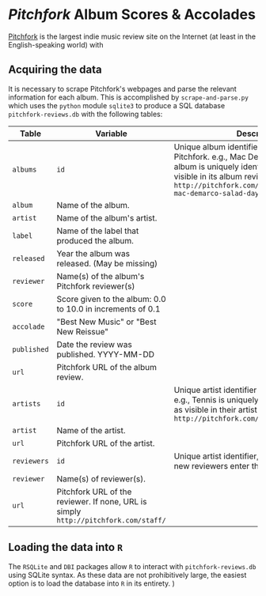 # _Pitchfork_ Album Scores & Accolades

[Pitchfork](http://pitchfork.com) is the largest indie music review site on the Internet (at least in the English-speaking world) with   

## Acquiring the data

It is necessary to scrape Pitchfork's webpages and parse the relevant information for each album. This is accomplished by `scrape-and-parse.py` which uses the `python` module `sqlite3` to produce a SQL database `pitchfork-reviews.db` with the following tables:

Table|Variable|Description
-----|--------|-----------
`albums`|`id`|Unique album identifier assigned by Pitchfork. e.g., Mac DeMarco's Salad Days album is uniquely identified by 19170 as visible in its album review url `http://pitchfork.com/reviews/albums/19170-mac-demarco-salad-days/`
|`album`|Name of the album.
|`artist`|Name of the album's artist.
|`label`|Name of the label that produced the album.
|`released`|Year the album was released. (May be missing)
|`reviewer`|Name(s) of the album's Pitchfork reviewer(s)
|`score`|Score given to the album: 0.0 to 10.0 in increments of 0.1
|`accolade`|"Best New Music" or "Best New Reissue"
|`published`|Date the review was published. YYYY-MM-DD
|`url`|Pitchfork URL of the album review.
`artists`|`id`|Unique artist identifier assigned by Pitchfork. e.g., Tennis is uniquely identified by 28984 as visible in their artist url `http://pitchfork.com/artists/28984-tennis/`
|`artist`|Name of the artist.
|`url`|Pitchfork URL of the artist.
`reviewers`|`id`|Unique artist identifier, auto-assigned as new reviewers enter the database.
|`reviewer`|Name(s) of reviewer(s).
|`url`|Pitchfork URL of the reviewer. If none, URL is simply `http://pitchfork.com/staff/`


## Loading the data into `R`

The `RSQLite` and `DBI` packages allow `R` to interact with `pitchfork-reviews.db` using SQLite syntax. As these data are not prohibitively large, the easiest option is to load the database into `R` in its entirety. )

##